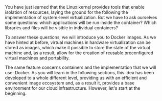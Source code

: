 You have just learned that the Linux kernel provides tools that enable
isolation of resources, laying the ground for the following the
implementation of system-level virtualization. But we have to ask
ourselves some questions: which applications will be run inside the
container? Which libraries and files will be visible in individual
containers?

To answer these questions, we will introduce you to Docker images. As we
have hinted at before, virtual machines in hardware virtualization can
be stored as images, which make it possible to store the state of the
virtual machine and, as a result, allow for the creation of reusable
preconfigured virtual machines and portability.

The same feature concerns containers and the implementation that we will
use: Docker. As you will learn in the following sections, this idea has
been developed to a whole different level, providing us with an
efficient and convenient image ecosystem and, as a result it, provides a
base environment for our cloud infrastructure. However, let's start at
the beginning.
